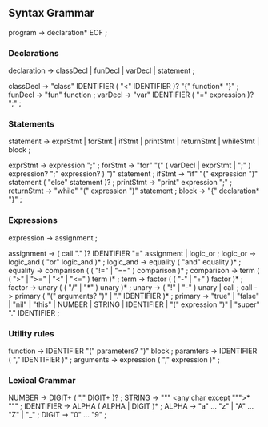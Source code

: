 ## Syntax Grammar
program -> declaration* EOF ;


### Declarations
declaration -> classDecl | funDecl | varDecl | statement ;

classDecl   -> "class" IDENTIFIER ( "<" IDENTIFIER )? "{" function* "}" ;
funDecl     -> "fun" function ;
varDecl     -> "var" IDENTIFIER ( "=" expression )? ";" ;


### Statements
statement   -> exprStmt | forStmt | ifStmt | printStmt | returnStmt | whileStmt | block ;

exprStmt    -> expression ";" ;
forStmt     -> "for" "(" ( varDecl | exprStmt | ";" ) expression? ";"  expression? ) ")" statement ;
ifStmt      -> "if" "(" expression ")" statement  ( "else" statement )? ;
printStmt   -> "print" expression ";" ;
returnStmt  -> "while" "(" expression ")" statement ;
block       -> "{" declaration* "}" ;


### Expressions
expression  -> assignment ;

assignment  -> ( call "." )? IDENTIFIER "=" assignment | logic_or ;
logic_or    -> logic_and ( "or" logic_and )* ;
logic_and   -> equality ( "and" equality )* ;
equality    -> comparison ( ( "!=" | "==" ) comparison )* ;
comparison  -> term ( ( ">" | ">=" | "<" | "<=" ) term )* ;
term        -> factor ( ( "-" | "+" ) factor )* ;
factor      -> unary ( ( "/" | "\*" ) unary )* ;
unary       -> ( "!" | "-" ) unary | call ;
call        -> primary ( "(" arguments? ")" | "." IDENTIFIER )* ;
primary     -> "true" | "false" | "nil" | "this" | NUMBER | STRING | IDENTIFIER | "(" expression ")" | "super" "." IDENTIFIER ;


### Utility rules
function    -> IDENTIFIER "(" parameters? ")" block ;
paramters   -> IDENTIFIER ( "," IDENTIFIER )* ;
arguments   -> expression ( "," expression )* ;


### Lexical Grammar
NUMBER      -> DIGIT+ ( "." DIGIT+ )? ;
STRING      -> "\"" <any char except "\"">* "\"" ;
IDENTIFIER  -> ALPHA ( ALPHA | DIGIT )* ;
ALPHA       -> "a" ... "z" | "A" ... "Z" | "_" ;
DIGIT       -> "0" ... "9" ;
